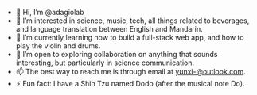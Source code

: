 - 👋 Hi, I’m @adagiolab
- 👀 I’m interested in science, music, tech, all things related to beverages, and language translation between English and Mandarin. 
- 🌱 I’m currently learning how to build a full-stack web app, and how to play the violin and drums. 
- 💞️ I’m open to exploring collaboration on anything that sounds interesting, but particularly in science communication. 
- 📫 The best way to reach me is through email at yunxi-@outlook.com.
- ⚡ Fun fact: I have a Shih Tzu named Dodo (after the musical note Do). 

<!---
adagiolab/adagiolab is a ✨ special ✨ repository because its `README.md` (this file) appears on your GitHub profile.
You can click the Preview link to take a look at your changes.
--->

